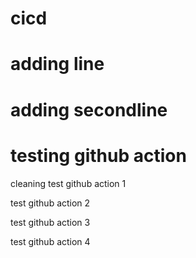 # cicd
# adding line
# adding secondline
# testing github action

cleaning
test github action 1

test github action 2

test github action 3

test github action 4

